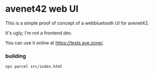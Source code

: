 # avenet42 web UI

This is a simple proof of concept of a webbluetooth UI for avenet42.

It's ugly; I'm not a frontend dev.

You can use it online at https://tests.ave.zone/.

### building

```bash
npx parcel src/index.html
```